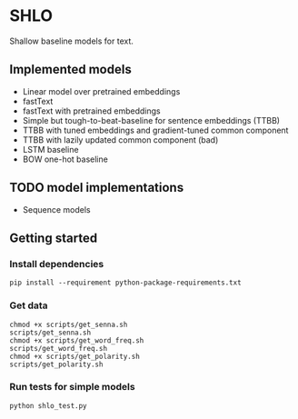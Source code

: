 # SHLO

Shallow baseline models for text.

## Implemented models

* Linear model over pretrained embeddings
* fastText
* fastText with pretrained embeddings
* Simple but tough-to-beat-baseline for sentence embeddings (TTBB)
* TTBB with tuned embeddings and gradient-tuned common component
* TTBB with lazily updated common component (bad)
* LSTM baseline
* BOW one-hot baseline

## TODO model implementations

* Sequence models

## Getting started

### Install dependencies

```
pip install --requirement python-package-requirements.txt
```

### Get data

```
chmod +x scripts/get_senna.sh
scripts/get_senna.sh
chmod +x scripts/get_word_freq.sh
scripts/get_word_freq.sh
chmod +x scripts/get_polarity.sh
scripts/get_polarity.sh
```

### Run tests for simple models

```
python shlo_test.py
```
